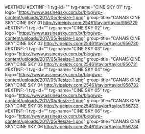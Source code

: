 
#EXTM3U #EXTINF:-1 tvg-id="" tvg-name="CINE SKY 01" tvg-logo="https://www.assineasky.com.br/blog/wp-content/uploads/2017/05/Resize-1.png" group-title="CANAIS CINE SKY",CINE SKY 01
http://vipeiptv.com:25461/taylor/taylor/956729
#EXTINF:-1 tvg-id="" tvg-name="CINE SKY 02" tvg-logo="https://www.assineasky.com.br/blog/wp-content/uploads/2017/05/Resize-1.png" group-title="CANAIS CINE SKY",CINE SKY 02
http://vipeiptv.com:25461/taylor/taylor/956730
#EXTINF:-1 tvg-id="" tvg-name="CINE SKY 03" tvg-logo="https://www.assineasky.com.br/blog/wp-content/uploads/2017/05/Resize-1.png" group-title="CANAIS CINE SKY",CINE SKY 03
http://vipeiptv.com:25461/taylor/taylor/956731
#EXTINF:-1 tvg-id="" tvg-name="CINE SKY 04" tvg-logo="https://www.assineasky.com.br/blog/wp-content/uploads/2017/05/Resize-1.png" group-title="CANAIS CINE SKY",CINE SKY 04
http://vipeiptv.com:25461/taylor/taylor/956732
#EXTINF:-1 tvg-id="" tvg-name="CINE SKY 05" tvg-logo="https://www.assineasky.com.br/blog/wp-content/uploads/2017/05/Resize-1.png" group-title="CANAIS CINE SKY",CINE SKY 05
http://vipeiptv.com:25461/taylor/taylor/956733
#EXTINF:-1 tvg-id="" tvg-name="CINE SKY 06" tvg-logo="https://www.assineasky.com.br/blog/wp-content/uploads/2017/05/Resize-1.png" group-title="CANAIS CINE SKY",CINE SKY 06
http://vipeiptv.com:25461/taylor/taylor/956734
